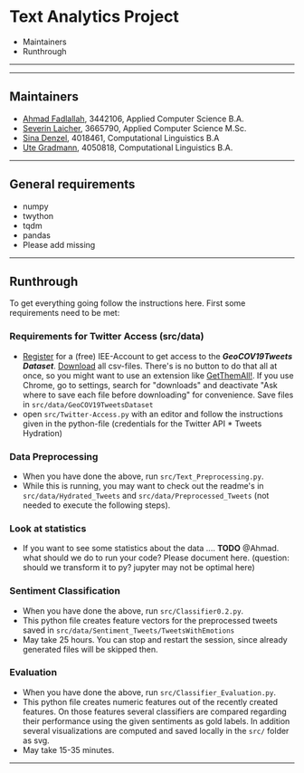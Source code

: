 # Text Analytics Project
* Maintainers
* Runthrough

-------------
-------------
## Maintainers
* [Ahmad Fadlallah](abohmaid@windowslive.com), 3442106, Applied Computer Science B.A.
* [Severin Laicher](severin.laicher@web.de), 3665790, Applied Computer Science M.Sc.
* [Sina Denzel](sinadenzel@gmail.com), 4018461, Computational Linguistics B.A
* [Ute Gradmann](utegradmann@gmx.de), 4050818, Computational Linguistics B.A.
-------------
## General requirements
* numpy
* twython
* tqdm
* pandas
* Please add missing


-------------

## Runthrough
To get everything going follow the instructions here. First some requirements need to be met: 

### Requirements for Twitter Access (src/data)
  * [Register](https://www.ieee.org/profile/public/createwebaccount/showRegister.html) for a (free) IEE-Account to get access to the ***GeoCOV19Tweets Dataset***. 
[Download](https://ieee-dataport.org/open-access/coronavirus-covid-19-geo-tagged-tweets-dataset#files 
) all csv-files. There's is no button to do that all at once, 
so you might want to use an extension like [GetThemAll!](https://chrome.google.com/webstore/detail/downthemall/nljkibfhlpcnanjgbnlnbjecgicbjkge). 
If you use Chrome, go to settings, search for "downloads" and deactivate "Ask where to save each file before downloading" for convenience.
Save files in `src/data/GeoCOV19TweetsDataset`
  * open `src/Twitter-Access.py` with an editor and follow the instructions given in the python-file (credentials for the Twitter API * Tweets Hydration)


### Data Preprocessing
* When you have done the above, run ``src/Text_Preprocessing.py``. 
* While this is running, you may want to check out the readme's in ``src/data/Hydrated_Tweets`` and ``src/data/Preprocessed_Tweets`` (not needed to execute the following steps).

### Look at statistics
* If you want to see some statistics about the data .... **TODO** @Ahmad. what should we do to run your code? Please document here. (question: should we transform it to py? jupyter may not be optimal here)

### Sentiment Classification
* When you have done the above, run ``src/Classifier0.2.py``.
* This python file creates feature vectors for the preprocessed tweets saved in `src/data/Sentiment_Tweets/TweetsWithEmotions`
* May take 25 hours. You can stop and restart the session, since already generated files will be skipped then.


### Evaluation
* When you have done the above, run ``src/Classifier_Evaluation.py``.
* This python file creates numeric features out of the recently created features. 
  On those features several classifiers are compared regarding their performance using the given sentiments as gold labels. 
  In addition several visualizations are computed and saved locally in the ``src/`` folder as svg.
* May take 15-35 minutes.
 
-------------